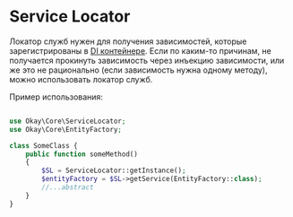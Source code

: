 # Service Locator

Локатор служб нужен для получения зависимостей, которые зарегистрированы в [DI контейнере](./di_container.md).
Если по каким-то причинам, не получается прокинуть зависимость через инъекцию зависимости, или же это не рационально 
(если зависимость нужна одному методу), можно использовать локатор служб.

Пример использования:

```php

use Okay\Core\ServiceLocator;
use Okay\Core\EntityFactory;

class SomeClass {
    public function someMethod()
    {
        $SL = ServiceLocator::getInstance();
        $entityFactory = $SL->getService(EntityFactory::class);
        //...abstract
    }
}
```
